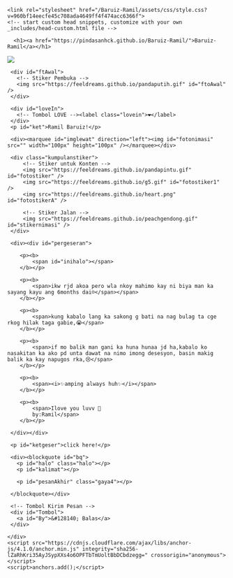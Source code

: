 <!DOCTYPE html>
<html lang="en-US">
  <head>
    <meta charset="UTF-8">
    <meta http-equiv="X-UA-Compatible" content="IE=edge">
    <meta name="viewport" content="width=device-width, initial-scale=1">

<!-- Begin Jekyll SEO tag v2.8.0 -->
<title>Baruiz-Ramil</title>
<meta name="generator" content="Jekyll v3.9.2" />
<meta property="og:title" content="Baruiz-Ramil" />
<meta property="og:locale" content="en_US" />
<link rel="canonical" href="https://pindasanhck.github.io/Baruiz-Ramil/" />
<meta property="og:url" content="https://pindasanhck.github.io/Baruiz-Ramil/" />
<meta property="og:site_name" content="Baruiz-Ramil" />
<meta property="og:type" content="website" />
<meta name="twitter:card" content="summary" />
<meta property="twitter:title" content="Baruiz-Ramil" />
<script type="application/ld+json">
{"@context":"https://schema.org","@type":"WebSite","headline":"Baruiz-Ramil","name":"Baruiz-Ramil","url":"https://pindasanhck.github.io/Baruiz-Ramil/"}</script>
<!-- End Jekyll SEO tag -->

    <link rel="stylesheet" href="/Baruiz-Ramil/assets/css/style.css?v=960bf14eecfe45c708ada4649ff4f474acc6366f">
    <!-- start custom head snippets, customize with your own _includes/head-custom.html file -->

<!-- Setup Google Analytics -->



<!-- You can set your favicon here -->
<!-- link rel="shortcut icon" type="image/x-icon" href="/Baruiz-Ramil/favicon.ico" -->

<!-- end custom head snippets -->

  </head>
  <body>
    <div class="container-lg px-3 my-5 markdown-body">
      
      <h1><a href="https://pindasanhck.github.io/Baruiz-Ramil/">Baruiz-Ramil</a></h1>
      

      
<html>
<meta charset="UTF-8" /><meta content="width=device-width, initial-scale=1, user-scalable=1, minimum-scale=1, maximum-scale=5" name="viewport" /><meta content="IE=edge" http-equiv="X-UA-Compatible" />
  
  <link rel="preconnect" href="https://fonts.googleapis.com" />
  <link rel="preconnect" href="https://fonts.gstatic.com" crossorigin="" />
  <link href="https://fonts.googleapis.com/css2?family=Lato:wght@400;700&amp;display=swap" rel="stylesheet" />
  <link href="https://fonts.googleapis.com/css2?family=Sono:wght@600&amp;display=swap" rel="stylesheet" />
  <link href="https://fonts.googleapis.com/css2?family=Nerko+One&amp;display=swap" rel="stylesheet" />

  <script src="https://cdn.jsdelivr.net/npm/sweetalert2@11.0.19/dist/sweetalert2.all.min.js"></script>
  <script src="https://unpkg.com/typeit@8.7.0/dist/index.umd.js"></script><!--<link href="https://feeldreams.github.io/thisyou/style.css" rel="stylesheet" type="text/css" />-->
  <script src="https://kit.fontawesome.com/4f3ce16e3e.js" crossorigin="anonymous"></script>
  
<head>
<title>Script HTML buat Kamu</title>
<link rel="icon" type="image/x-icon" href="https://www.palingit.com/favicon.ico" />
<meta name="description" content="HTML Replit Coding" />
<!-- 
  Made with love by Rayys!
  
     Blog: https://PalingIT.com
     Instagram: ?
     TikTok: @Ramilhshs
     Email:Ramilguhao22@gmail.com
     
  Thanks to all <3
-->
</head>
<style>
:root {
--warna-bg: rgba(0, 0, 0, .3); 
--tombol-teks: #fff;
--tombol-bingkai: #fff;
--bingkai: 18px;
--bingkai-kiri: 1.3px solid var(--tombol-bingkai);
--bingkai-kanan: 1.3px solid var(--tombol-bingkai);
--gaya-font: 'Lato', sans-serif;
--gaya-font2: 'Sono', sans-serif;
--gaya-font3: 'Nerko One', cursive;
}
@keyframes fanim {0% {background-position: 0% 0%;}25% {background-position: 100% 100%;} 50% {background-position: 0% 100%;} 75% {background-position: 50% 50%;} 100% {background-position: 0% 0%;}}
body{background-color:#000;font-family:var(--gaya-font);padding: 20px 25px;-webkit-user-select: none; -ms-user-select: none; user-select: none;} a{text-decoration:none;}
body::before{content:"\00A9  Rayys | PalingIT";color:white;opacity:.05;font-size:10px;position:fixed;bottom:25px;right:25px;z-index:2}
#bodyblur{opacity:.3;position:fixed;top:0;left:0;right:0;bottom:0;background:rgba(0,0,0,.3);transition:all 1s ease;} 
#wallpaper{width:100%;height:100%;transform: scale(2);transition:all 1.7s ease;}
#beneranblur{position:fixed;top:0;left:0;right:0;bottom:0;background:rgba(0,0,0,.3);-webkit-backdrop-filter:blur(0px); backdrop-filter:blur(0px);transition:all 3s ease;}

@keyframes jj{0%  {transform: scale(1.1);} 50% {transform: scale(1.2);} 100% {transform: scale(1.1);}}
@keyframes rts{from {transform:scale(.1);} to {transform:scale(1);}}
@keyframes rto{from {transform:scale(1);} to {transform:scale(1.1);}}
@keyframes aniopa{0% {transform: scale(1);} 50% {transform: scale(.75);} 100% {transform: scale(1);}}
@keyframes rtf{from {transform: rotate(0deg);} to {transform: rotate(360deg);}} @keyframes rt{from {transform: scale(.9);/* transform: rotate(-5deg); */} to {transform: scale(1);/* transform: rotate(5deg); */}}
@keyframes kont{0%  {left:-1px; top:-3px;} 50% {left:1px; top:3px;} 100% {left:-1px; top:-3px;}}

blockquote{position:absolute;opacity:0;visibility:hidden;margin-top:100px;/*background:var(--warna-bg);border: 1px solid rgba(255, 255, 255, 0.5);border-radius:var(--bingkai);box-shadow: rgba(255,255,255, 0.3) 0px 7px 29px 0px;*/transform: scale(.1);transition:all .7s ease;margin-top:120px;margin-left:0;margin-right:0;color:var(--tombol-teks);text-shadow: 0px 2px 2px rgba(0, 0, 0, .8);/*backdrop-filter:blur(2px);*/}
blockquote{width:400px;text-align:center;line-height:1.3em;padding:0}
/*blockquote::before{content:attr(data-text);opacity:.7;font-family: sans-serif;position:absolute;left:8px;top:8px;min-width:15px;font-size:16px;text-align:center}*/
blockquote p{font-size:15px;font-weight:400;line-height:1.5em;transition:all .5s ease;margin-left:25px;margin-right:25px}
blockquote > .gaya4{font-family:var(--gaya-font3);font-size:18px !important;font-weight:400;}
blockquote > .gaya3{font-size:17px;font-weight:700;text-align:center}
blockquote > .gaya2{font-size:15px;font-weight:400}
blockquote > #pesan6, blockquote > #pesan7{text-align:center}
blockquote > #pesanAkhir2, blockquote > #pesanAkhir3{font-family:var(--gaya-font3);font-size:18px !important;}
blockquote > #pesanAkhir, blockquote > #pesanAkhir2, blockquote > #pesanAkhir3{text-align:center;position: absolute;opacity:0;transform: scale(.1);}
blockquote p:not(#halo, #opsL, #kalimat, #pesan3, .gaya2, .gaya4){display:none;}
blockquote > #opsL{text-align:right;font-size:12px;font-weight:400;line-height:0;margin-top:24px;color:white;opacity:0;}

#pergeseran{position:absolute;margin-top:120px;opacity:0;visibility:hidden;transform:scale(0);transition:all 1s ease;display:flex;flex-wrap:nowrap;align-items:flex-start;justify-content:flex-start;max-width:500px;padding:0 20px; overflow-y:hidden;overflow-x:hidden;scroll-behavior:smooth;scroll-snap-type:x mandatory; -ms-overflow-style:none;-webkit-overflow-scrolling:touch}
#pergeseran p{background:var(--warna-bg);color:white;text-shadow: 0px 2px 2px rgba(0, 0, 0, .8);border:1px solid #fefefeba;border-radius:15px;padding:8px;display:flex;flex-wrap:nowrap;text-align:center;line-height:1.4em;align-items:center;justify-content:center;flex-shrink:0; width:90%;height:80px;margin:0 15px 0 0; scroll-snap-align:center}
#pergeseran > *:last-child{margin-right:0} #pergeseran:after{content:'';display:block;flex-shrink:0; align-self:stretch;padding-left:20px}
#pergeseran p b{display:block;}
#pergeseran p b span{font-size:15px;font-weight:700;}
#pergeseran p b img{width:80px;height:80px;margin-bottom:20px;}
#fotolove{border-radius:50%;transition:all .3s ease;} #fotolove:hover{transform: scale(.8);}

#Tombol{position:relative;opacity:0;margin:0;display:flex;align-items:left;list-style:none;transform: scale(.1);transition:all 1s ease;}
#Tombol a{cursor:pointer;display:inline-flex;align-items:center; margin:0;margin:12px 0 12px 0;transition:all .2s ease;padding:10px;outline:0;border: .7px solid #fefefeba;border-radius:15px;line-height:15px;background:rgba(0,0,0,.2);color:var(--tombol-teks);font-size:13px;font-weight:700;white-space:nowrap;overflow:hidden;box-shadow: rgba(255,255,255, 0.3) 0px 7px 29px 0px;z-index:1}
#Bn{margin:12px 0 12px 12px !important}

#Content{animation-name:none;animation-duration: 3s;animation-iteration-count: infinite;position:relative;opacity:0;margin-top:50px;width:100%;height:180px;transition:all .7s ease;}
#Content > *{display:flex;align-items:center;text-align:center;justify-content:center;margin-top:1px;}
.kumpulanstiker > img{display:none;background: rgba(255, 255, 255, 0.7);box-shadow: 0 4px 30px rgba(255,255,255, 0.3);backdrop-filter: blur(5px);-webkit-backdrop-filter: blur(5px);border: 1px solid rgba(255, 255, 255, 0.3);border-radius: 10%;padding:10px;width:85px;height:85px;margin-top:20px;}
#ftAwal > img{width:130px;height:130px;margin-bottom:50px;}
#fotostiker{opacity:.1;transition:all 1s ease;transform: scale(.1);}
#imglewat{margin:30px 0;opacity:0;max-width:520px;height:100px;position:absolute;transition:all 1s ease;}

.halo{text-align:center;font-size:17px !important;position:relative;margin-bottom:20px} 
.halo.gaya2{font-family:var(--gaya-font2);font-size:24px !important;margin-top:20px !important;}
.halo.sty3{position:absolute !important;font-size:14px !important;font-weight:400 !important;margin:30px 20px !important;}

#fotolove img{transition:all .5s ease;width:75px;height:75px;padding:0;background:none}
#loveIn img{display:inline-flex;background:none;width:130px;height:130px;transition:all .3s ease;} 
#ket, #ketgeser, .halo{text-shadow: 0px 2px 2px rgba(0, 0, 0, .8);font-size:17px;font-weight:700;color:white}
#ket{margin-top:15px !important;font-size:12px;font-weight:400;opacity:.8}
#ketgeser{position:absolute;margin-top:25px;font-size:13px;font-weight:700;transform:scale(0);opacity:0;transition:all .7s ease;}

@keyframes leaves {0% {transform: scale(1.0);} 100% {transform: scale(.9);}}
/* #loveIn{animation: leaves .7s ease-in-out infinite alternate;-webkit-animation: leaves 1s ease-in-out infinite alternate;} */
.lovein{background:#fff;border-radius:50%;padding:10px;font-size:30px;display:flex;align-items:center;text-align:center;justify-content:center;transition:all .3s ease;}
.lovein:hover{transform: scale(.9);}

#kolombaru{position:absolute;opacity:0;display:flex;transform:scale(.1);transition:all 1s ease;align-items:center;text-align:center;justify-content:center;z-index:1;}
#kolombaru > li{margin:8px;padding:0;list-style-type: none;}
#kolombaru li{opacity:.8;display:flex;font-size:28px}
#kolombaru li:hover{opacity:.5;transform: scale(1.15);transition:all .3s ease;}

.kolomrange{padding:0 30px;background:none;position:absolute;opacity:0;transform: scale(0);z-index:1;display:none;transition:all 1s ease;align-items:center;}
.kolomrange .inirange{width:100%;height:40px;margin-right:15px;display:flex;align-items:center;text-align:center;justify-content:center;}
.kolomrange .inirange input{height:10px;width:100%;-webkit-appearance:none;outline:none;background:#f2f2f2;border-radius:25px;box-shadow:inset 0px 0px 4px rgba(0,0,0,0.2);}
.kolomrange .inirange input::-webkit-slider-thumb{-webkit-appearance:none;appearance:none;width:20px;height:20px;border-radius:50%;border:3px solid #006FFF;background:white;transition:all .2s ease;}
/*.kolomrange .inirange input::-webkit-slider-thumb:hover{border:5px solid #006FFF;}*/
.kolomrange .inivalue{color:white;font-size:18px}

.swal2-modal > *{font-size:16px;}
.swal2-title{line-height:1.3em;font-size:18px;font-weight:700;text-align:center;padding:15px 30px 0 30px;}
.swal2-timer-progress-bar-container > *{opacity:.7;background:#00B6FF;margin:0 2px}
.swal2-modal{background:#EAEAEA;box-shadow: 0 4px 30px rgba(255,255,255, 0.3);border: 1px solid rgba(255, 255, 255, 0.3);border-radius: 8px;max-width:330px;top:-40px;}
.swal2-styled.swal2-confirm, .swal2-styled.swal2-cancel{position: relative;background-color: #4839eb;color: #fff;border-radius:18px;z-index: 1;transition: all 0.2s;}

.fa-heart {opacity:.3;color:white;font-size: 20px;position: absolute;animation:  heartMove linear 1;top: -10vh;z-index: 0;}
@keyframes heartMove {0%{transform: translateY(-10vh) ;} 100%{transform: translateY(100vh) ;}}
.sembunyi, #pesanditolak > *, #kado2, #kado3{display:none !important}
</style>
<body>
	
   <!-- Ganti Audio di sini -->
   <audio src="https://feeldreams.github.io/everything.mp3" id="linkmp3" class="sembunyi"></audio>
   
   <div id="bodyblur">
     <!-- Wallpaper --><img src="https://feeldreams.github.io/nightin.jpeg" id="wallpaper" />
   </div>
   
   <div id="Content">

     <div id="ftAwal">
       <!-- Stiker Pembuka -->
       <img src="https://feeldreams.github.io/pandaputih.gif" id="ftoAwal" />
     </div>

     <div id="loveIn">
       <!-- Tombol LOVE --><label class="lovein">❤️</label>
     </div>
     <p id="ket">Ramil Baruiz!</p>

     <div><marquee id="imglewat" direction="left"><img id="fotonimasi" src="" width="100px" height="100px" /></marquee></div>
     
     <div class="kumpulanstiker">
         <!-- Stiker untuk Konten -->
         <img src="https://feeldreams.github.io/pandapintu.gif" id="fotostiker" />
         <img src="https://feeldreams.github.io/g5.gif" id="fotostiker1" />
         <img src="https://feeldreams.github.io/heart.png" id="fotostikerA" />
       
         <!-- Stiker Jalan -->
         <img src="https://feeldreams.github.io/peachgendong.gif" id="stikernimasi" />
     </div>
     
     <div><div id="pergeseran">
     	
        <p><b>
	        <span id="inihalo"></span>
        </b></p>
        
        <p><b>
	        <span>ikw rjd akoa pero wla nkoy mahimo kay ni biya man ka sayang kayu ang 6months dai☹️</span></span>
        </b></p>

        <p><b>
	        <span>kung kabalo lang ka sakong g bati na nag bulag ta cge rkog hilak taga gabie,😭</span>
        </b></p>

        <p><b>
	        <span>if mo balik man gani ka huna hunaa jd ha,kabalo ko nasakitan ka ako pd unta dawat na nimo imong desesyon, basin makig balik ka kay napugos rka,😢</span>
        </b></p>

        <p><b>
	        <span><i>✨amping always huh✨</i></span>
        </b></p>
        
        <p><b>
	        <span>Ilove you luvv 🤍 
	        by:Ramil</span>
        </b></p>
       
     </div></div>

     <p id="ketgeser">click here!</p>

     <div><blockquote id="bq">
       <p id="halo" class="halo"></p>
       <p id="kalimat"></p>
       
       <p id="pesanAkhir" class="gaya4"></p>
       
     </blockquote></div>
     
     <!-- Tombol Kirim Pesan -->
     <div id="Tombol">
       <a id="By">&#128140; Balas</a>
     </div>

   </div>

<!-- Jangan Edit Bagian Ini --><script>
  const body = document.querySelector("body");const swalst = Swal.mixin({timer: 2500, allowOutsideClick: false, showConfirmButton: false, timerProgressBar: true, imageHeight: 90,}); audio = new Audio('' + linkmp3.src); fotonimasi.src=stikernimasi.src;ftganti=0;fungsi=0;fungsiAwal=0;deffotostiker=fotostiker.src;function berjatuhan() {const heart = document.createElement("div"); heart.className = "fas fa-heart"; heart.style.left = (Math.random() * 90)+"vw"; heart.style.animationDuration = (Math.random()*3)+2+"s"; body.appendChild(heart);} setInterval(function name(params) {var heartArr = document.querySelectorAll(".fa-heart"); if (heartArr.length > 100) {heartArr[0].remove()}},100);Content.style = "opacity:1;margin-top:14vh"; const swals = Swal.mixin({allowOutsideClick: false, cancelButtonColor: '#FF0040', imageHeight: 80,}); 

  async function inipesan(){
       var { value: nama } = await swals.fire({
           title: 'Name mo?', input: 'text',
       });
       if(nama && nama.length < 11){
         window.nama = nama;
         inihalo.innerHTML = "Hi, " + nama + " balik na please✨";
         mulainama();
         } else {
           await swals.fire('Ups!', 'taronga ug butang sa imong pangalan');inipesan();
        }
        
  }

  async function menuju(){
    pesanwhatsapp = "Aaaaa lucuu bangetttt ><";
    await swals.fire('OK!', 'Kirim jawabannya ke WhatsApp aku, ya!', 'success');
    window.location = "https://api.whatsapp.com/send?phone=&text=" + pesanwhatsapp;
  }

  document.getElementById("loveIn").onclick = function() {
    if(fungsiAwal==0){
      audio.play();
      loveIn.style="transition:all .8s ease;transform:scale(15);opacity:0";
      ftAwal.style="opacity:0";
      wallpaper.style="transform: scale(1);";
      ket.style="display:none";
      fungsiAwal=1;setTimeout(initengahan,300);setTimeout(inipesan,400)
    }
  }
  
  totalPesan = 6; //Input total pesan (slide) di sini ya!
  aktigeser=0;thisgeser=1;
  document.getElementById("bodyblur").onclick = function() {
    if(aktigeser==1){
      document.getElementById('pergeseran').scrollLeft += 300;
      hsementara();
      /*if(thisgeser>totalPesan){
        wallpaper.style="transform: scale(2);";
        pergeseran.style = "position:relative;transition:all .7s ease;";
        setTimeout(aksiakhir,500);
      }*/
    }
  }
  function hsementara(){
    ketgeser.style="position:relative;";
    thisgeser+=1;aktigeser=0;setTimeout(munculkembali,500)
  }
  function munculkembali(){
    if(thisgeser<totalPesan){
      ketgeser.style="position:relative;transform:scale(1);opacity:.8";
      aktigeser=1;
    }
    if(thisgeser==totalPesan){aktigeser=2;}
  }
  
  document.getElementById("pergeseran").onclick = function() {
  	if(aktigeser==2){
  	   wallpaper.style="transform: scale(2);";
         pergeseran.style = "position:relative;transition:all .7s ease;";
         ftganti=12;fthilang();
         setTimeout(aksiakhir,300);
      }
  }

  function aksiakhir(){
    pergeseran.style="";ketgeser.style="";
    bqmuncul();
  }
  
  function initengahan(){
    ftAwal.style="display:none";loveIn.style="display:none";ket.style="display:none";
    Content.style = "opacity:1;margin-top:7vh";
  }
  
  async function mulainama() {
    /*fotostiker.style="display:inline-flex;";setTimeout(ftmuncul,100);*/
    setTimeout(pgmuncul,200);
  }
  
  function ftmuncul(){
    if(ftganti==0){fotostiker.src = deffotostiker;}
    if(ftganti==1){fotostiker.src = fotostiker1.src;}
    if(ftganti==2){fotostiker.src = fotostiker2.src;}
    if(ftganti==3){fotostiker.src = fotostiker3.src;}
    if(ftganti==4){fotostiker.src = fotostiker4.src;}
    if(ftganti==5){fotostiker.src = fotostiker5.src;}
    if(ftganti==6){fotostiker.src = fotostiker6.src;}
    if(ftganti==7){fotostiker.src = fotostiker7.src;}
    if(ftganti!=10){fotostiker.style="display:inline-flex;opacity:1;transform:scale(1)";}
    if(ftganti==11){fotostiker.src = fotostikerA2.src;}

    if(ftganti==10){fotostiker.src = fotostikerA.src;fotostiker.style="display:inline-flex;opacity:1;transform:scale(1);width:150px;height:150px;padding:none;background:none;box-shadow:none;border:none";}
  }
  function fthilang(){fotostiker.style="display:inline-flex;opacity:0;transition:all .7s ease;transform:scale(0)";if(ftganti<=11){setTimeout(ftmuncul,250)} if(ftganti>=12){wallpaper.style="opacity:.7;transform: scale(2);";}}
  function jjfoto(){fotostiker.style.animation="rto .8s infinite alternate";}
  
  function pgmuncul(){pergeseran.style="position:relative;margin-top:5vh;opacity:1;visibility:visible;transform:scale(1);";ftmuncul();setTimeout(munculkembali,500)}
  function bqmuncul(){bq.style = "position:relative;opacity:1;visibility:visible;transform: scale(1);margin-top:10px";wallpaper.style="transform: scale(2);";setTimeout(mulaiketik3,200);}
  function bqhilang(){wallpaper.style="transform: scale(2);";bodyblur.style="opacity:.3";bq.style = "position:relative;transition:all .7s ease;";}
  
  function tombol(){Tombol.style="opacity:1;transform: scale(1);";}
  
  document.getElementById("By").onclick = function() {
    if(fungsi==1){Tombol.style="";otomatis();setTimeout(aktipesan6,400);fungsi=0;} 
    if(fungsi==2){Tombol.style="";menuju();}
  }
 
  function befmulaiketik3(){
    setTimeout(mulaiketik3,1000);
    halo.innerHTML="Terakhir Nih 😆❤️";
    kolombaru.style="";wallpaper.style="transform: scale(1);";
  }

  function mulaiketik3(){
  halo.innerHTML="";
  halo.classList.add("gaya4");
  ftganti=10;ftmuncul();
  //StartMarqueeL();
  new TypeIt("#halo", {
  strings: ["i love uuuu ><"], startDelay: 50, speed: 50, cursor: false,
  afterComplete: function(){
    halo.style.animation="rto .8s infinite alternate";
    fotostiker.style.animation="rto .8s infinite alternate";
    setInterval(berjatuhan,300);
    //mulaiketikA();
  },}).go();
  }
  
  function mulaiketikA(){
  pesanAkhir.style="position:relative;opacity:1;visibility:visible;transform: scale(1)";
  new TypeIt("#pesanAkhir", {
  strings: ["❤️❤️❤️❤️❤️❤️❤️❤️"], startDelay: 100, speed: 50, cursor: false, deleteSpeed: 20, breakLines: false, waitUntilVisible: true, lifelike: true,
  afterComplete: function(){
        setInterval(berjatuhan,300);setTimeout(tombol,700);fungsi=2;
        pesanAkhir.style.animation="rto .8s infinite alternate";
  },}).go();
  }
  
  function otomatis(){halo.style.opacity="0"; kalimat.style="opacity:0"; setTimeout(otolanj,400);}
  function otolanj(){halo.style.opacity="1";kalimat.style="opacity:1";}

  function StartMarqueeL(){fotostiker.style="";imglewat.style="opacity:1;position:relative;";var marquee = document.getElementById ("imglewat");marquee.start();}
  function StopMarqueeL(){var marquee = document.getElementById ("imglewat");marquee.stop();}StopMarqueeL(); 

  const waktuSekarang = new Date().getHours();let ucapan;
  if(waktuSekarang < 10){ucapan = "Good Morning ";} 
  else if(waktuSekarang < 16){ucapan = "Selamat Siang ";}
  else if(waktuSekarang < 19){ucapan = "Selamat Sore ";}
  else{ucapan = "Good Night ";}
</script>
<!--<script src="https://feeldreams.github.io/thisyou/script.js"></script>-->
<!-- Sampai Sini -->
</body>
</html>


      
    </div>
    <script src="https://cdnjs.cloudflare.com/ajax/libs/anchor-js/4.1.0/anchor.min.js" integrity="sha256-lZaRhKri35AyJSypXXs4o6OPFTbTmUoltBbDCbdzegg=" crossorigin="anonymous"></script>
    <script>anchors.add();</script>
  </body>
</html>

